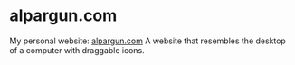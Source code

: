 # alpargun.com
My personal website: [alpargun.com](http://alpargun.com/)
A website that resembles the desktop of a computer with draggable icons.
